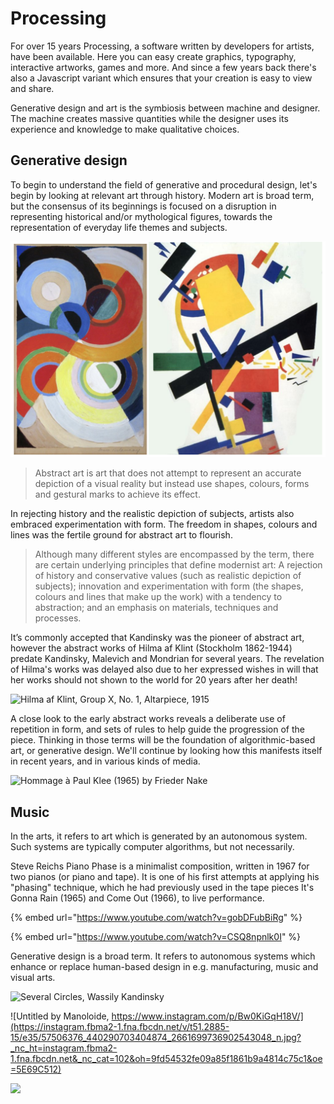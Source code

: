 # Processing

For over 15 years Processing, a software written by developers for artists, have been available. Here you can easy create graphics, typography, interactive artworks, games and more. And since a few years back there's also a Javascript variant which ensures that your creation is easy to view and share.

Generative design and art is the symbiosis between machine and designer. The machine creates massive quantities while the designer uses its experience and knowledge to make qualitative choices.

## Generative design

To begin to understand the field of generative and procedural design, let's begin by looking at relevant art through history. Modern art is broad term, but the consensus of its beginnings is focused on a disruption in representing historical and/or mythological figures, towards the representation of everyday life themes and subjects. 

![Sonia Delaunay-Turk and Kazemir Malevich](../../.gitbook/assets/screenshot-2019-09-22-at-22.20.47.png)

> Abstract art is art that does not attempt to represent an accurate depiction of a visual reality but instead use shapes, colours, forms and gestural marks to achieve its effect.

In rejecting history and the realistic depiction of subjects, artists also embraced experimentation with form. The freedom in shapes, colours and lines was the fertile ground for abstract art to flourish.

> Although many different styles are encompassed by the term, there are certain underlying principles that define modernist art: A rejection of history and conservative values \(such as realistic depiction of subjects\); innovation and experimentation with form \(the shapes, colours and lines that make up the work\) with a tendency to abstraction; and an emphasis on materials, techniques and processes.

It’s commonly accepted that Kandinsky was the pioneer of abstract art, however the abstract works of Hilma af Klint \(Stockholm 1862-1944\) predate Kandinsky, Malevich and Mondrian for several years.  The revelation of Hilma's works was delayed also due to her expressed wishes in will that her works should not shown to the world for 20 years after her death!

![Hilma af Klint, Group X, No. 1, Altarpiece, 1915](https://www.theparisreview.org/blog/wp-content/uploads/2018/10/gen-press_hilmaafklint_groupxno.1.jpg)

A close look to the early abstract works reveals a deliberate use of repetition in form, and sets of rules to help guide the progression of the piece. Thinking in those terms will be the foundation of algorithmic-based art, or generative design. We'll continue by looking how this manifests itself in recent years, and in various kinds of media.

![Hommage &#xE0; Paul Klee \(1965\) by Frieder Nake](https://storage.strelka.com/i/acc35992-8b7d-437d-bc49-91e514ca32ee/w/840)

## Music

In the arts, it refers to art which is generated by an autonomous system. Such systems are typically computer algorithms, but not necessarily. 

Steve Reichs Piano Phase is a minimalist composition, written in 1967 for two pianos \(or piano and tape\). It is one of his first attempts at applying his "phasing" technique, which he had previously used in the tape pieces It's Gonna Rain \(1965\) and Come Out \(1966\), to live performance.

{% embed url="https://www.youtube.com/watch?v=gobDFubBiRg" %}

{% embed url="https://www.youtube.com/watch?v=CSQ8npnlk0I" %}

Generative design is a broad term. It refers to autonomous systems which  enhance or replace human-based design in e.g. manufacturing, music and visual arts.









![Several Circles, Wassily Kandinsky](https://www.wassilykandinsky.net/images/works/49.jpg)

![Untitled by Manoloide, https://www.instagram.com/p/Bw0KiGqH18V/](https://instagram.fbma2-1.fna.fbcdn.net/v/t51.2885-15/e35/57506376_440290703404874_2661699736902543048_n.jpg?_nc_ht=instagram.fbma2-1.fna.fbcdn.net&_nc_cat=102&oh=9fd54532fe09a85f1861b9a4814c75c1&oe=5E69C512)

![](https://upload.wikimedia.org/wikipedia/commons/0/00/Hilma_af_Klint%2C_1915%2C_Svanen%2C_No._17.jpg)



